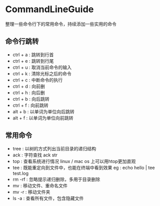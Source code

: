 # CommandLineGuide
整理一些命令行下的常用命令，持续添加一些实用的命令

## 命令行跳转

* ctrl + a : 跳转到行首
* ctrl + e : 跳转到行尾
* ctrl + u : 取消当前命令的输入
* ctrl + k : 清除光标之后的命令
* ctrl + c : 中断命令的执行
* ctrl + d : 向前删
* ctrl + h : 向后删
* ctrl + b : 向后跳转
* ctrl + f : 向前跳转
* alt + b : 以单词为单位向后跳转
* alt + f : 以单词为单位向前跳转

## 常用命令

* tree : 以树的方式列出当前目录的递归结构
* ack : 字符查找 ack str
* top : 查看系统进行情况 linux / mac os 上可以用htop更加直观
* tee : 既能重定向到文件中，也能在终端中看到效果 eg : echo hello | tee test.log
* rm -rf : 忽略提示递归删除，多用于目录删除
* mv : 移动文件、重命名文件
* mv -r : 移动文件夹
* ls -a : 查看所有文件，包含隐藏文件
